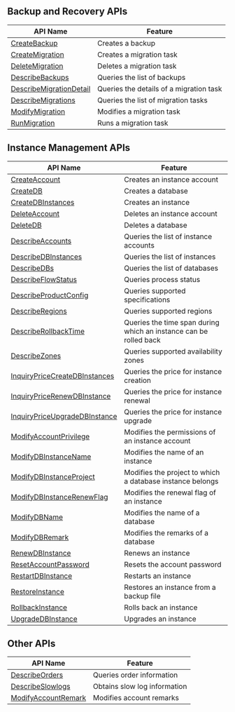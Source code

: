 ## Backup and Recovery APIs

| API Name | Feature |
|---------|---------|
| [CreateBackup](/document/api/238/19946) | Creates a backup |
| [CreateMigration](/document/api/238/19945) | Creates a migration task |
| [DeleteMigration](/document/api/238/19944) | Deletes a migration task |
| [DescribeBackups](/document/api/238/19943) | Queries the list of backups |
| [DescribeMigrationDetail](/document/api/238/19942) | Queries the details of a migration task |
| [DescribeMigrations](/document/api/238/19941) | Queries the list of migration tasks |
| [ModifyMigration](/document/api/238/19940) | Modifies a migration task |
| [RunMigration](/document/api/238/19939) | Runs a migration task |

## Instance Management APIs

| API Name | Feature |
|---------|---------|
| [CreateAccount](/document/api/238/19975) | Creates an instance account |
| [CreateDB](/document/api/238/19974) | Creates a database |
| [CreateDBInstances](/document/api/238/19973) | Creates an instance |
| [DeleteAccount](/document/api/238/19972) | Deletes an instance account |
| [DeleteDB](/document/api/238/19971) | Deletes a database |
| [DescribeAccounts](/document/api/238/19970) | Queries the list of instance accounts |
| [DescribeDBInstances](/document/api/238/19969) | Queries the list of instances |
| [DescribeDBs](/document/api/238/19968) | Queries the list of databases |
| [DescribeFlowStatus](/document/api/238/19967) | Queries process status |
| [DescribeProductConfig](/document/api/238/19966) | Queries supported specifications |
| [DescribeRegions](/document/api/238/19965) | Queries supported regions |
| [DescribeRollbackTime](/document/api/238/19964) | Queries the time span during which an instance can be rolled back |
| [DescribeZones](/document/api/238/19963) | Queries supported availability zones |
| [InquiryPriceCreateDBInstances](/document/api/238/19962) | Queries the price for instance creation |
| [InquiryPriceRenewDBInstance](/document/api/238/19961) | Queries the price for instance renewal |
| [InquiryPriceUpgradeDBInstance](/document/api/238/19960) | Queries the price for instance upgrade |
| [ModifyAccountPrivilege](/document/api/238/19959) | Modifies the permissions of an instance account |
| [ModifyDBInstanceName](/document/api/238/19958) | Modifies the name of an instance |
| [ModifyDBInstanceProject](/document/api/238/19957) | Modifies the project to which a database instance belongs |
| [ModifyDBInstanceRenewFlag](/document/api/238/19956) | Modifies the renewal flag of an instance |
| [ModifyDBName](/document/api/238/19955) | Modifies the name of a database |
| [ModifyDBRemark](/document/api/238/19954) | Modifies the remarks of a database |
| [RenewDBInstance](/document/api/238/19953) | Renews an instance |
| [ResetAccountPassword](/document/api/238/19952) | Resets the account password |
| [RestartDBInstance](/document/api/238/19951) | Restarts an instance |
| [RestoreInstance](/document/api/238/19950) | Restores an instance from a backup file |
| [RollbackInstance](/document/api/238/19949) | Rolls back an instance |
| [UpgradeDBInstance](/document/api/238/19948) | Upgrades an instance |

## Other APIs

| API Name | Feature |
|---------|---------|
| [DescribeOrders](/document/api/238/19937) | Queries order information |
| [DescribeSlowlogs](/document/api/238/19936) | Obtains slow log information |
| [ModifyAccountRemark](/document/api/238/19935) | Modifies account remarks |



